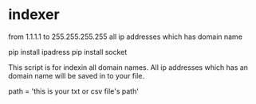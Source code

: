 # indexer
from 1.1.1.1 to 255.255.255.255 all ip addresses which has domain name

pip install ipadress
pip install socket

This script is for indexin all domain names. All ip addresses which has an domain name will be saved in to your file.

path = 'this is your txt or csv file's path'
